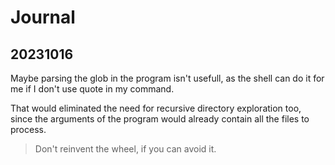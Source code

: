 # Journal
## 20231016

Maybe parsing the glob in the program isn't usefull, as the shell can do it
for me if I don't use quote in my command.

That would eliminated the need for recursive directory exploration too, since
the arguments of the program would already contain all the files to process.

> Don't reinvent the wheel, if you can avoid it.
